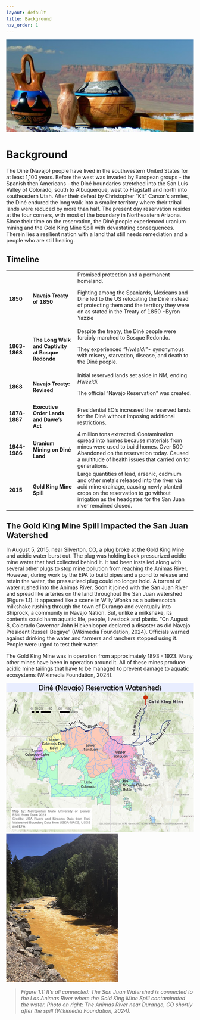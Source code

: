 ```yaml
---
layout: default
title: Background
nav_order: 1
---
```



<img src = "https://github.com/cu-esiil-edu/MSUDenver-DineWaterQuality2023/blob/main/img/Pottery2.jpg?raw=true" alt = "SW Pottery" >

# Background

The Diné (Navajo) people have lived in the southwestern United States for at least 1,100 years.  Before the west was invaded by European groups - the Spanish then Americans - the Diné boundaries stretched into the San Luis Valley of Colorado, south to Albuquerque, west to Flagstaff and north into southeastern Utah.  After their defeat by Christopher “Kit” Carson’s armies, the Diné endured the long walk into a smaller territory where their tribal lands were reduced by more than half.  The present day reservation resides at the four corners, with most of the boundary in Northeastern Arizona.  Since their time on the reservation, the Diné people experienced uranium mining and the Gold King Mine Spill with devastating consequences.  Therein lies a resilient nation with a land that still needs remediation and a people who are still healing.


## Timeline

<table>
  <tr>
   <td><strong>1850</strong>
   </td>
   <td><strong>Navajo Treaty of 1850 </strong>
   </td>
   <td>Promised protection and a permanent homeland.
<p>
Fighting among the Spaniards, Mexicans and Diné led to the US relocating the Diné instead of protecting them and the territory they were on as stated in the Treaty of 1850 -Byron Yazzie
   </td>
  </tr>
  <tr>
   <td><strong>1863-1868</strong>
   </td>
   <td><strong>The Long Walk and Captivity at Bosque Redondo</strong>
   </td>
   <td>Despite the treaty, the Diné people were forcibly marched to Bosque Redondo. 
<p>
They experienced <em>“Hwéeldi”</em>- synonymous with misery, starvation, disease, and death to the Diné people.
   </td>
  </tr>
  <tr>
   <td><strong>1868</strong>
   </td>
   <td><strong>Navajo Treaty: Revised</strong>
   </td>
   <td>Initial reserved lands set aside in NM, ending <em>Hwéeldi. </em>
<p>
The official “Navajo Reservation” was created.
   </td>
  </tr>
  <tr>
   <td><strong>1878-1887</strong>
   </td>
   <td><strong>Executive Order Lands and Dawe’s Act</strong>
   </td>
   <td>Presidential EO’s increased the reserved lands for the Diné without imposing additional restrictions.
   </td>
  </tr>
  <tr>
   <td><strong>1944-1986</strong>
   </td>
   <td><strong>Uranium Mining on Diné Land</strong>
   </td>
   <td>4 million tons extracted. Contamination spread into homes because materials from mines were used to build homes. Over 500 Abandoned on the reservation today. Caused a multitude of health issues that carried on for generations.
   </td>
  </tr>
  <tr>
   <td><strong>2015</strong>
   </td>
   <td><strong>Gold King Mine Spill</strong>
   </td>
   <td>Large quantities of lead, arsenic, cadmium and other metals released into the river via acid mine drainage, causing newly planted crops on the reservation to go without irrigation as the headgates for the San Juan river remained closed. 
   </td>
  </tr>
</table>


## The Gold King Mine Spill Impacted the San Juan Watershed

In August 5, 2015, near Silverton, CO, a plug broke at the Gold King Mine and acidic water burst out.  The plug was holding back pressurized acidic mine water that had collected behind it. It had been installed along with several other plugs to stop mine pollution from reaching the Animas River.  However, during work by the EPA to build pipes and a pond to release and retain the water, the pressurized plug could no longer hold.  A torrent of water rushed into the Animas River. Soon it joined with the San Juan River and spread like arteries on the land throughout the San Juan watershed (Figure 1.1). It appeared like a scene in Willy Wonka as a butterscotch milkshake rushing through the town of Durango and eventually into Shiprock, a community in Navajo Nation.  But, unlike a milkshake, its contents could harm aquatic life, people, livestock and plants.  “On August 8, Colorado Governor John Hickenlooper declared a disaster as did Navajo President Russell Begaye” (Wikimedia Foundation, 2024).  Officials warned against drinking the water and farmers and ranchers stopped using it.  People were urged to test their water.

The Gold King Mine was in operation from approximately 1893 - 1923.  Many other mines have been in operation around it. All of these mines produce acidic mine tailings that have to be managed to prevent damage to aquatic ecosystems (Wikimedia Foundation, 2024).  

<img src= "https://github.com/cu-esiil-edu/MSUDenver-DineWaterQuality2023/blob/main/img/MapWatersheds.jpg?raw=true" alt= "Map of the San Juan Watershed on the Dine Reservation" > <img src="https://github.com/cu-esiil-edu/MSUDenver-DineWaterQuality2023/blob/main/AnimasPolluted.jpg?raw=true" height="400px">

> *Figure 1.1: It’s all connected: The San Juan Watershed is connected to the Las Animas River where the Gold King Mine Spill contaminated the water.* *Photo on right: The Animas River near Durango, CO shortly after the spill (Wikimedia Foundation, 2024).*

